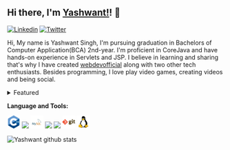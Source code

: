 ## Hi there, I'm [Yashwant!](http://theleancoder.me)! 👋

[![Linkedin](https://img.shields.io/badge/-LinkedIn-blue?style=flat&logo=Linkedin&logoColor=white)](https://www.linkedin.com/in/theleancoderr/)
[![Twitter](https://img.shields.io/badge/-Twitter-00acee?style=flat&logo=twitter&logoColor=white)](https://twitter.com/theleancoder)
<br/>

Hi, My name is Yashwant Singh, I'm pursuing graduation in Bachelors of Computer Application(BCA) 2nd-year. I'm proficient in CoreJava and have hands-on experience in Servlets and JSP. I believe in learning and sharing that's why I have created [webdevofficial](https://www.instagram.com/webdevofficial) along with two other tech enthusiasts. Besides programming, I love play video games, creating videos and being social.
<br/>

<details> <summary>Featured</summary>
<!-- - 👯 I’m looking to collaborate on [Covid-19 Tracker](https://github.com/theleancoderr/Covid-19India-Tracker-) -->

<li>🔭 I’m currently working on problem solving skills</li>
<li>🌱 I’m currently learning DS and Algo </li>
<li>💬 Ask me about Anime, Memes, Tech? or whatever I love to talk!</li>
<li>📫 Contact me - <a href="mailto:yashhwant544@gmail.com">yashhwant544@gmail.com</a></li>
<li>😄 Pronouns: He/Him</li>

</details> 
  
**Language and Tools:**

<code><img height="30" src="https://raw.githubusercontent.com/github/explore/80688e429a7d4ef2fca1e82350fe8e3517d3494d/topics/cpp/cpp.png"></code>
<code><img height="30" src="https://github.com/konpa/devicon/blob/master/icons/java/java-plain.svg"></code>
<code><img height="30" src="https://raw.githubusercontent.com/github/explore/80688e429a7d4ef2fca1e82350fe8e3517d3494d/topics/mysql/mysql.png"></code>
<code><img height="30" src="https://github.com/konpa/devicon/blob/master/icons/javascript/javascript-plain.svg"></code>
<code><img height="30" src="https://github.com/konpa/devicon/blob/master/icons/react/react-original-wordmark.svg"></code>
<code><img height="30" src="https://raw.githubusercontent.com/github/explore/80688e429a7d4ef2fca1e82350fe8e3517d3494d/topics/git/git.png"></code>
<code><img height="30" src="https://raw.githubusercontent.com/github/explore/80688e429a7d4ef2fca1e82350fe8e3517d3494d/topics/linux/linux.png"/></code>

![Yashwant github stats](https://github-readme-stats.vercel.app/api?username=theleancoderr&show_icons=true&theme=tokyonight)
